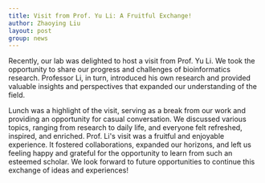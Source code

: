 ```yaml
---
title: Visit from Prof. Yu Li: A Fruitful Exchange!
author: Zhaoying Liu
layout: post
group: news
---
```

Recently, our lab was delighted to host a visit from Prof. Yu Li. We took the opportunity to share our progress and challenges of bioinformatics research. Professor Li, in turn, introduced his own research and provided valuable insights and perspectives that expanded our understanding of the field.

Lunch was a highlight of the visit, serving as a break from our work and providing an opportunity for casual conversation.  We discussed various topics, ranging from research to daily life,  and everyone felt refreshed, inspired, and enriched. Prof. Li's visit was a fruitful and enjoyable experience. It fostered collaborations, expanded our horizons, and left us feeling happy and grateful for the opportunity to learn from such an esteemed scholar. We look forward to future opportunities to continue this exchange of ideas and experiences!
